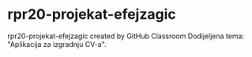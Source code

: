 # rpr20-projekat-efejzagic
rpr20-projekat-efejzagic created by GitHub Classroom
Dodijeljena tema: "Aplikacija za izgradnju CV-a".
